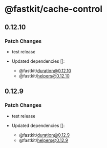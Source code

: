 # @fastkit/cache-control

## 0.12.10

### Patch Changes

- test release

- Updated dependencies []:
  - @fastkit/duration@0.12.10
  - @fastkit/helpers@0.12.10

## 0.12.9

### Patch Changes

- test release

- Updated dependencies []:
  - @fastkit/duration@0.12.9
  - @fastkit/helpers@0.12.9
